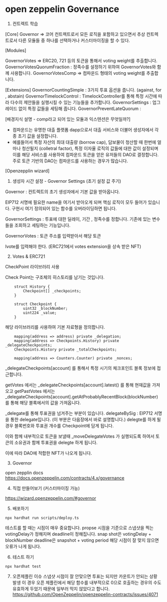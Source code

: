 # open zeppelin Governance

1. 컨트렉트 학습


[Core]
Governor => 코어 컨트렉트로서 모든 로직을 포함하고 있으면서 추상 컨트렉트로서 다른 모듈들 중 하나를 선택하거나 커스터마이징을 할 수 있다.

[Modules]

GovernorVotes => ERC20, 721 등의 토큰을 통해서 voting weight를 추출합니다.
GovernorVotesQuorumFraction : 정족수를 설정하기 위하여 GovernorVotes와 함께 사용합니다.
GovernorVotesComp => 컴파운드 형태의 voting weight를 추출합니다.

[Extensions]
GovernorCountingSimple : 3가지 투표 옵션을 줍니다. (against, for , abstain)
GovernorTimelockControl : TimelockController를 통해 특정 시간에 따라 다수의 제안들을 실행시킬 수 있는 기능들을 추가합니다.
GovernorSettings : 업그레이드 없이 특정 값들을 세팅해 줍니다.
GovernorPreventLateQuorum : 

[배경지식 설명 - comp라고 되어 있는 모듈과 익스텐션은 무엇일까?]
* 컴파운드는 유명한 대출 플랫폼 dapp으로서 대출 서비스와 더불어 생성자에서 각종 초기 값을 설정합니다.
* 예를들어서 특정 자산의 최대 대출량 (borrow cap), 담보물이 청산할 때 한번에 얼마나 청산될지 (colletral factor), 특정 이자율 로직의 값들에 대한 값이 설정되며 이를 해당 서비스를 사용하여 컴파운드 토큰을 얻은 유저들의 DAO로 결정합니다.
주로 토큰 기반의 DAO는 컴파운드를 사용하는 경우가 많습니다.

[Openzepplin wizard]

1. 생성자
시간 설정 - Governor Settings (초기 설정 값 주기)

Governor : 컨트렉트의 초기 생성자에서 기본 값을 받아옵니다.

EIP712 서명에 필요한 name을 여기서 받아오게 되며 핵심 로직이 모두 들어가 있습니다. 구현시 여기 정의되어 있는 함수를 오버라이딩하면 됩니다.

GovernorSettings : 투표에 대한 딜레이, 기간 , 정족수를 정합니다.
기존에 있는 변수들을 조회하고 세팅하는 기능입니다.

GovernorVotes : 토큰 주소를 입력받아서 해당 토큰 

Ivote를 입력해야 한다.
(ERC721에서 votes extension을 상속 받은 NFT)

2. Votes & ERC721

CheckPoint 라이브러리 사용

Check Point는 구조체의 히스토리를 남기는 것입니다.
```
    struct History {
        Checkpoint[] _checkpoints;
    }

    struct Checkpoint {
        uint32 _blockNumber;
        uint224 _value;
    }
```

해당 라이브러리를 사용하여 기본 자료형을 정의합니다.

```
    mapping(address => address) private _delegation;
    mapping(address => Checkpoints.History) private _delegateCheckpoints;
    Checkpoints.History private _totalCheckpoints;

    mapping(address => Counters.Counter) private _nonces;
```

_delegateCheckpoints[account] 를 통해서 특정 시기의 체크포인트 블록 정보에 접근합니다.

getVotes 에서는 _delegateCheckpoints[account].latest() 를 통해 현재값을 가져오고
getPastVotes 에서는 _delegateCheckpoints[account].getAtProbablyRecentBlock(blockNumber) 를 통해 해당 블록에서의 값을 가져옵니다.

_delegate를 통해 투표권을 넘겨주는 부분이 있습니다.
delegateBySig : EIP712 서명을 통한 delegate입니다. (이 부분은 다음장에서 바로 설명합니다.)
delegte를 하게 될 경우 블록번호와 투표권 개수를 Checkpoint에 담게 됩니다.

이와 함께 내부적으로 토큰을 보낼때
_moveDelegateVotes 가 실행되도록 하여서
토큰의 소유권과 함께 투표권을 delegte 하게 됩니다.

이에 따라 DAO에 적합한 NFT가 나오게 됩니다.

3. Governor

open zepplin docs
https://docs.openzeppelin.com/contracts/4.x/governance



4. 직접 만들어보기 (커스터마이징 가능)

https://wizard.openzeppelin.com/#governor


5. 배포하기

```
npx hardhat run scripts/deploy.ts
```
테스트를 할 때는 시점이 매우 중요합니다.
propse 시점을 기준으로 스냅샷을 찍는 votingDelay가 정해지며 deadline이 정해집니다.
snap shot은 votingDelay + blockNumber
deadline은 snapshot + voting period
해당 시점이 잘 맞지 않으면 오류가 나게 됩니다.

6. 테스트 하기
```
npx hardhat test
```

7. 오픈제플린 이슈
   스냅샷 시점이 잘 안맞으면 투표는 되지만 카운트가 안되는 상황 발생
   이 경우 오픈 제플린에서 해당 함수를 내부적으로 0으로 호출하는 경우의 수도 유효하게 두었기 때문에 일부러 막지 않았다고 합니다.
   https://github.com/OpenZeppelin/openzeppelin-contracts/issues/4071
